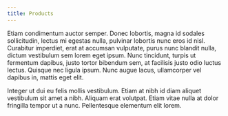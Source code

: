 ```yaml
---
title: Products
---
```

Etiam condimentum auctor semper. Donec lobortis, magna id sodales sollicitudin,
lectus mi egestas nulla, pulvinar lobortis nunc eros id nisl. Curabitur
imperdiet, erat at accumsan vulputate, purus nunc blandit nulla, dictum
vestibulum sem lorem eget ipsum. Nunc tincidunt, turpis ut fermentum dapibus,
justo tortor bibendum sem, at facilisis justo odio luctus lectus. Quisque nec
ligula ipsum. Nunc augue lacus, ullamcorper vel dapibus in, mattis eget elit.

Integer ut dui eu felis mollis vestibulum. Etiam at nibh id diam aliquet
vestibulum sit amet a nibh. Aliquam erat volutpat. Etiam vitae nulla at dolor
fringilla tempor ut a nunc. Pellentesque elementum elit lorem.
